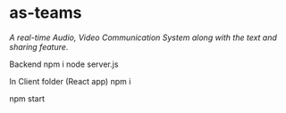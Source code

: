 # as-teams

*A real-time Audio, Video Communication System along with the text and sharing feature*.

Backend
npm i
node server.js

In Client folder (React app)
npm i

npm start

